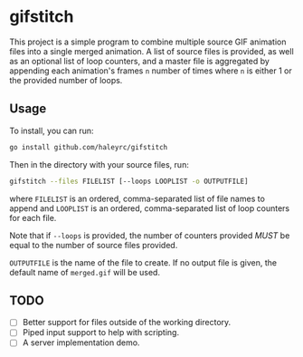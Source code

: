 # gifstitch

This project is a simple program to combine multiple source GIF animation files into a single merged animation. A list of source files is provided, as well as an optional list of loop counters, and a master file is aggregated by appending each animation's frames `n` number of times where `n` is either 1 or the provided number of loops.

## Usage

To install, you can run:

```bash
go install github.com/haleyrc/gifstitch
```

Then in the directory with your source files, run:

```bash
gifstitch --files FILELIST [--loops LOOPLIST -o OUTPUTFILE]
```

where `FILELIST` is an ordered, comma-separated list of file names to append and `LOOPLIST` is an ordered, comma-separated list of loop counters for each file.

Note that if `--loops` is provided, the number of counters provided _MUST_ be equal to the number of source files provided.

`OUTPUTFILE` is the name of the file to create. If no output file is given, the default name of `merged.gif` will be used.

## TODO

- [ ] Better support for files outside of the working directory.
- [ ] Piped input support to help with scripting.
- [ ] A server implementation demo.
